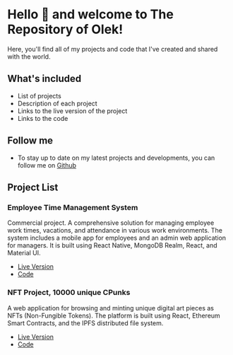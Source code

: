 # Hello 👋 and welcome to The Repository of Olek!

Here, you'll find all of my projects and code that I've created and shared with the world.

## What's included
- List of projects
- Description of each project
- Links to the live version of the project
- Links to the code

## Follow me
- To stay up to date on my latest projects and developments, you can follow me on [Github](https://github.com/pologora)

## Project List

### Employee Time Management System
Commercial project. A comprehensive solution for managing employee work times, vacations, and attendance in various work environments. The system includes a mobile app for employees and an admin web application for managers. It is built using React Native, MongoDB Realm, React, and Material UI.
- [Live Version](https://best-ever-magazyn.netlify.app)
- [Code](https://github.com/pologora/magazyn_time_management)

### NFT Project, 10000 unique CPunks
A web application for browsing and minting unique digital art pieces as NFTs (Non-Fungible Tokens).  The platform is built using React, Ethereum Smart Contracts, and the IPFS distributed file system.
- [Live Version](https://cronos-cpunks.netlify.app)
- [Code](https://github.com/pologora/punks)
